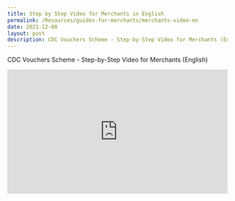 ```yaml
---
title: Step by Step Video for Merchants in English
permalink: /Resources/guides-for-merchants/merchants-video-en
date: 2021-12-08
layout: post
description: CDC Vouchers Scheme - Step-by-Step Video for Merchants (English)
---
```


CDC Vouchers Scheme - Step-by-Step Video for Merchants (English)

<style>
 .youtubecontainer {
    position: relative;
    width: 100%;
    height: 0;
    padding-bottom: 56.25%;
}
.youtubevideo {
    position: absolute;
    top: 0;
    left: 0;
    width: 100%;
    height: 100%;
}
</style>


<div class="youtubecontainer">
<iframe class="youtubevideo" src="https://www.youtube.com/embed/cQGlktNKq3s" title="YouTube video player" frameborder="0" allow="accelerometer; autoplay; clipboard-write; encrypted-media; gyroscope; picture-in-picture" allowfullscreen></iframe></div>
